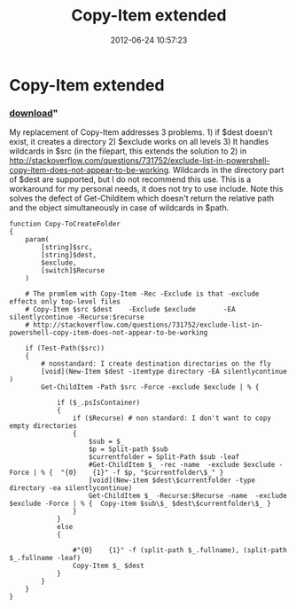 ﻿---
pid:            3475
parent:         0
children:       
poster:         Bernd Kriszio
title:          Copy-Item extended
date:           2012-06-24 10:57:23
format:         posh
---

# Copy-Item extended

### [download](3475.ps1)"

My replacement of Copy-Item addresses 3 problems. 1) if $dest doesn't exist, it creates a directory 2) $exclude works on all levels  3) It handles wildcards in $src (in the filepart, this extends the solution to 2) in http://stackoverflow.com/questions/731752/exclude-list-in-powershell-copy-item-does-not-appear-to-be-working. Wildcards in the directory part of $dest are supported, but I do not recommend this use. This is a workaround for my personal needs, it does not try to use include. Note this solves the defect of Get-Childitem which doesn't return the relative path and the object simultaneously in case of wildcards in $path.  

```posh
function Copy-ToCreateFolder
{
    param(
        [string]$src,
        [string]$dest,
        $exclude,
        [switch]$Recurse
    )
    
    # The promlem with Copy-Item -Rec -Exclude is that -exclude effects only top-level files
    # Copy-Item $src $dest    -Exclude $exclude       -EA silentlycontinue -Recurse:$recurse
    # http://stackoverflow.com/questions/731752/exclude-list-in-powershell-copy-item-does-not-appear-to-be-working
    
    if (Test-Path($src))
    {
        # nonstandard: I create destination directories on the fly
        [void](New-Item $dest -itemtype directory -EA silentlycontinue )
        Get-ChildItem -Path $src -Force -exclude $exclude | % {
            
            if ($_.psIsContainer)
            {
                if ($Recurse) # non standard: I don't want to copy empty directories
                {
                    $sub = $_
                    $p = Split-path $sub
                    $currentfolder = Split-Path $sub -leaf
                    #Get-ChildItem $_ -rec -name  -exclude $exclude -Force | % {  "{0}    {1}" -f $p, "$currentfolder\$_" }
                    [void](New-item $dest\$currentfolder -type directory -ea silentlycontinue)
                    Get-ChildItem $_ -Recurse:$Recurse -name  -exclude $exclude -Force | % {  Copy-item $sub\$_ $dest\$currentfolder\$_ }
                }
            }
            else
            {
                
                #"{0}    {1}" -f (split-path $_.fullname), (split-path $_.fullname -leaf)
                Copy-Item $_ $dest
            }
        }
    }
}

```

